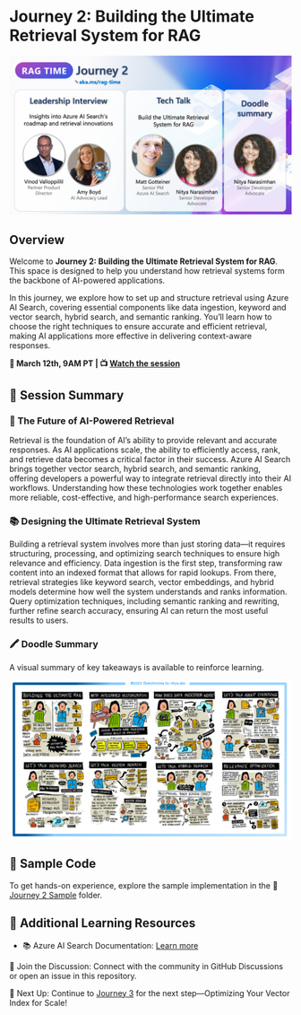 # Journey 2: Building the Ultimate Retrieval System for RAG

![Journey 2 Context](./../images/j2.png)

## Overview

Welcome to **Journey 2: Building the Ultimate Retrieval System for RAG**. This space is designed to help you understand how retrieval systems form the backbone of AI-powered applications.

In this journey, we explore how to set up and structure retrieval using Azure AI Search, covering essential components like data ingestion, keyword and vector search, hybrid search, and semantic ranking. You’ll learn how to choose the right techniques to ensure accurate and efficient retrieval, making AI applications more effective in delivering context-aware responses.

**📅 March 12th, 9AM PT | 📺 [Watch the session](https://aka.ms/rag-time/journey2)**

## 🎥 Session Summary

### 🎥 The Future of AI-Powered Retrieval

Retrieval is the foundation of AI’s ability to provide relevant and accurate responses. As AI applications scale, the ability to efficiently access, rank, and retrieve data becomes a critical factor in their success. Azure AI Search brings together vector search, hybrid search, and semantic ranking, offering developers a powerful way to integrate retrieval directly into their AI workflows. Understanding how these technologies work together enables more reliable, cost-effective, and high-performance search experiences.

### 📚 Designing the Ultimate Retrieval System

Building a retrieval system involves more than just storing data—it requires structuring, processing, and optimizing search techniques to ensure high relevance and efficiency. Data ingestion is the first step, transforming raw content into an indexed format that allows for rapid lookups. From there, retrieval strategies like keyword search, vector embeddings, and hybrid models determine how well the system understands and ranks information. Query optimization techniques, including semantic ranking and rewriting, further refine search accuracy, ensuring AI can return the most useful results to users.

### 🖍 Doodle Summary

A visual summary of key takeaways is available to reinforce learning.

![Doodle summary journey 2](./../images/visuals/J2-recap.png)

## 📂 Sample Code

To get hands-on experience, explore the sample implementation in the 📂 [Journey 2 Sample](./sample/) folder.

## 🔗 Additional Learning Resources

- 📚 Azure AI Search Documentation: [Learn more](https://learn.microsoft.com/en-us/azure/search/)

💬 Join the Discussion: Connect with the community in GitHub Discussions or open an issue in this repository.

🚀 Next Up: Continue to [Journey 3](./../Journey%203%20-%20Optimize%20your%20Vector%20Index%20for%20Scale) for the next step—Optimizing Your Vector Index for Scale!